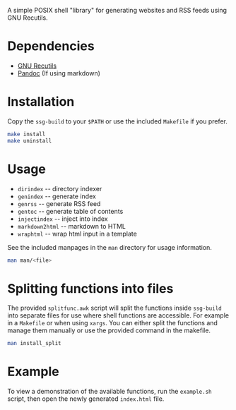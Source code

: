 A simple POSIX shell "library" for generating websites and RSS feeds using GNU
Recutils.

# Dependencies
- [GNU Recutils](https://www.gnu.org/software/recutils)
- [Pandoc](https://pandoc.org/) (If using markdown)

# Installation
Copy the `ssg-build` to your `$PATH` or use the included `Makefile` if you
prefer.
```bash
make install
make uninstall
```

# Usage
* `dirindex` -- directory indexer
* `genindex` -- generate index
* `genrss` -- generate RSS feed
* `gentoc` -- generate table of contents
* `injectindex` -- inject into index
* `markdown2html` -- markdown to HTML
* `wraphtml` -- wrap html input in a template

See the included manpages in the `man` directory for usage information.
```bash
man man/<file>
```

# Splitting functions into files
The provided `splitfunc.awk` script will split the functions inside `ssg-build`
into separate files for use where shell functions are accessible. For example
in a `Makefile` or when using `xargs`. You can either split the functions and
manage them manually or use the provided command in the makefile.
```bash
man install_split
```

# Example
To view a demonstration of the available functions, run the `example.sh` script,
then open the newly generated `index.html` file.
